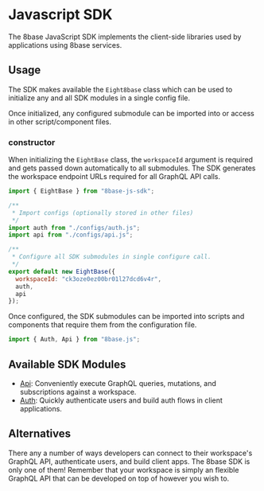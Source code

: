# Javascript SDK

The 8base JavaScript SDK implements the client-side libraries used by applications using 8base services.

## Usage

The SDK makes available the `Eight8base` class which can be used to initialize any and all SDK modules in a single config file.

Once initialized, any configured submodule can be imported into or access in other script/component files.

### constructor

When initializing the `EightBase` class, the `workspaceId` argument is required and gets passed down automatically to all submodules. The SDK generates the workspace endpoint URLs required for all GraphQL API calls.

```javascript
import { EightBase } from "8base-js-sdk";

/**
 * Import configs (optionally stored in other files)
 */
import auth from "./configs/auth.js";
import api from "./configs/api.js";

/**
 * Configure all SDK submodules in single configure call.
 */
export default new EightBase({
  workspaceId: "ck3oze0ez00br01l27dcd6v4r",
  auth,
  api
});
```

Once configured, the SDK submodules can be imported into scripts and components that require them from the configuration file.

```javascript
import { Auth, Api } from "8base.js";
```

## Available SDK Modules

- [Api](./api/README.md): Conveniently execute GraphQL queries, mutations, and subscriptions against a workspace.
- [Auth](./auth/README.md): Quickly authenticate users and build auth flows in client applications.

## Alternatives

There any a number of ways developers can connect to their workspace's GraphQL API, authenticate users, and build client apps. The 8base SDK is only one of them! Remember that your workspace is simply an flexible GraphQL API that can be developed on top of however you wish to.
